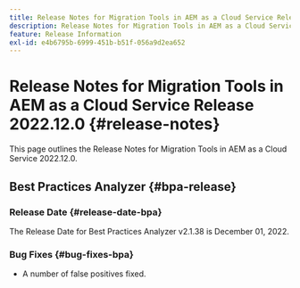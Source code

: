 ```yaml
---
title: Release Notes for Migration Tools in AEM as a Cloud Service Release 2022.12.0
description: Release Notes for Migration Tools in AEM as a Cloud Service Release 2022.12.0
feature: Release Information
exl-id: e4b6795b-6999-451b-b51f-056a9d2ea652
---
```

# Release Notes for Migration Tools in AEM as a Cloud Service Release 2022.12.0 {#release-notes}

This page outlines the Release Notes for Migration Tools in AEM as a Cloud Service 2022.12.0.

## Best Practices Analyzer {#bpa-release}

### Release Date {#release-date-bpa}

The Release Date for Best Practices Analyzer v2.1.38 is December 01, 2022. 

### Bug Fixes {#bug-fixes-bpa}

* A number of false positives fixed.
